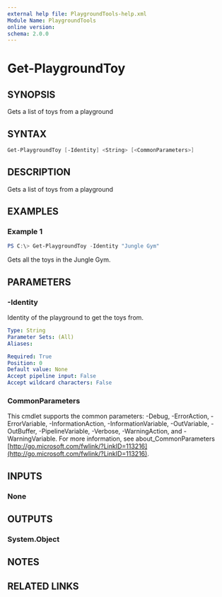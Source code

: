 ```yaml
---
external help file: PlaygroundTools-help.xml
Module Name: PlaygroundTools
online version:
schema: 2.0.0
---
```


# Get-PlaygroundToy

## SYNOPSIS

Gets a list of toys from a playground

## SYNTAX

```powershell
Get-PlaygroundToy [-Identity] <String> [<CommonParameters>]
```

## DESCRIPTION

Gets a list of toys from a playground

## EXAMPLES

### Example 1

```powershell
PS C:\> Get-PlaygroundToy -Identity "Jungle Gym"
```

Gets all the toys in the Jungle Gym.

## PARAMETERS

### -Identity

Identity of the playground to get the toys from.

```yaml
Type: String
Parameter Sets: (All)
Aliases:

Required: True
Position: 0
Default value: None
Accept pipeline input: False
Accept wildcard characters: False
```

### CommonParameters

This cmdlet supports the common parameters: -Debug, -ErrorAction, -ErrorVariable, -InformationAction, -InformationVariable, -OutVariable, -OutBuffer, -PipelineVariable, -Verbose, -WarningAction, and -WarningVariable.
For more information, see about_CommonParameters [http://go.microsoft.com/fwlink/?LinkID=113216](http://go.microsoft.com/fwlink/?LinkID=113216).

## INPUTS

### None

## OUTPUTS

### System.Object

## NOTES

## RELATED LINKS
